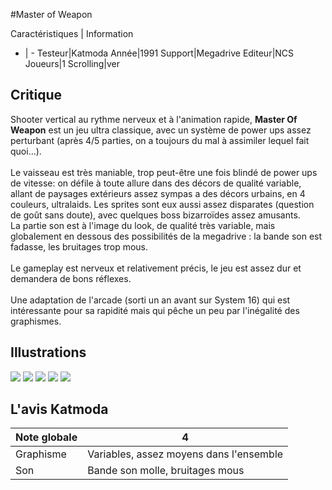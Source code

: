 #Master of Weapon

Caractéristiques | Information
- | -
Testeur|Katmoda
Année|1991
Support|Megadrive
Editeur|NCS
Joueurs|1
Scrolling|ver

## Critique
Shooter vertical au rythme nerveux et à l'animation rapide, <b>Master Of Weapon</b> est un jeu ultra classique, avec un système de power ups assez perturbant (après 4/5 parties, on a toujours du mal à assimiler lequel fait quoi...).<br/><br/>Le vaisseau est très maniable, trop peut-être une fois blindé de power ups de vitesse: on défile à toute allure dans des décors de qualité variable, allant de paysages extérieurs assez sympas a des décors urbains, en 4 couleurs, ultralaids. Les sprites sont eux aussi assez disparates (question de goût sans doute), avec quelques boss bizarroïdes assez amusants.<br/>La partie son est à l'image du look, de qualité très variable, mais globalement en dessous des possibilités de la megadrive : la bande son est fadasse, les bruitages trop mous.<br/><br/>Le gameplay est nerveux et relativement précis, le jeu est assez dur et demandera de bons réflexes.<br/><br/>Une adaptation de l'arcade (sorti un an avant sur System 16) qui est intéressante pour sa rapidité mais qui pêche un peu par l'inégalité des graphismes.

## Illustrations
![](http://www.shmup.com/images/thumbs/masterofweapon.gif)
![](http://www.shmup.com/images/thumbs/masterofweapon-2.gif)
![](http://www.shmup.com/images/thumbs/)
![](http://www.shmup.com/images/thumbs/)
![](http://www.shmup.com/images/thumbs/)

## L'avis Katmoda
Note globale|4
-|-
Graphisme|Variables, assez moyens dans l'ensemble
Son|Bande son molle, bruitages mous
